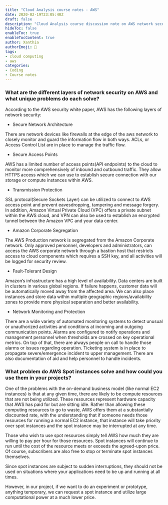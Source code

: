 ```yaml
---
title: "Cloud Analysis course notes - AWS"
date: 2020-02-19T23:05:40Z
draft: false
description: "Cloud Analysis course discussion note on AWS network security strategy and spot instance"
hideToc: false
enableToc: true
enableTocContent: true
author: Xanthia
authorEmoji: 🐹
tags:
- cloud computing
- aws
categories:
- Coding
- Course notes
---
```


### What are the different layers of network security on AWS and what unique problems do each solve?
According to the AWS security white paper, AWS has the following layers of network security:
- Secure Network Architecture

There are network devices like firewalls at the edge of the aws network to closely monitor and guard the information flow in both ways. ACLs, or Access Control List are in place to manage the traffic flow.
- Secure Access Points

AWS has a limited number of access points(API endpoints) to the cloud to monitor more comprehensively of inbound and outbound traffic. They allow HTTPS access which we can use to establish secure connection with our storage or compute instances within AWS.
- Transmission Protection

SSL protocal(Secure Sockets Layer) can be utilized to connect to AWS access point and prevent eavesdropping, tampering and message forgery. In addition, Amazon Virtual Private Cloud (VPC) offers a private subnet within the AWS cloud, and VPN can also be used to establish an encrypted tunnel between the Amazon VPC and your data center.
- Amazon Corporate Segregation

The AWS Production network is segregated from the Amazon Corporate network. Only approved personnel, developers and administrators, can access the AWS corporate network through a bastion host that restricts access to cloud components which requires a SSH key, and all activities will be logged for security review.
- Fault-Tolerant Design

Amazon’s infrastructure has a high level of availability. Data centers are built in clusters in various global regions. If failure happens, customer data will be automatically moved away from the affected area. We can also place instances and store data within multiple geographic regions/availability zones to provide more physical separation and better availability.
- Network Monitoring and Protection

There are a wide variety of automated monitoring systems to detect unusual or unauthorized activities and conditions at incoming and outgoing communication points. Alarms are configured to notify operations and management personnel when thresholds are crossed on key operational metrics. On top of that, there are always people on call to handle those alarms or issues regarding operation. Ticketing system is in place to propagate severe/emergence incident to upper management. There are also documentation of aid and help personnel to handle incidents.

### What problem do AWS Spot instances solve and how could you use them in your projects?

One of the problems with the on-demand business model (like normal EC2 instances) is that at any given time, there are likely to be compute resources that are not being utilized. These resources represent hardware capacity that AWS has paid for but are sitting idle.  Rather than allowing these computing resources to go to waste, AWS offers them at a substantially discounted rate, with the understanding that if someone needs those resources for running a normal EC2 instance, that instance will take priority over spot instances and the spot instance may be interrupted at any time. 

Those who wish to use spot resources simply tell AWS how much they are willing to pay per hour for those resources. Spot instances will continue to run until the cost of the resource meets or exceeds the agreed-upon price. Of course, subscribers are also free to stop or terminate spot instances themselves. 

Since spot instances are subject to sudden interruptions, they should not be used on situations where your applications need to be up and running at all times. 

However, in our project, if we want to do an experiment or prototype, anything temporary, we can request a spot instance and utilize large computational power at a much lower price.
